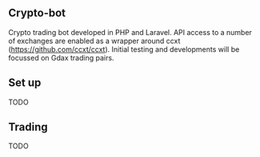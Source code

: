 ## Crypto-bot

Crypto trading bot developed in PHP and Laravel. API access to a number of exchanges are enabled as a wrapper around ccxt (https://github.com/ccxt/ccxt). Initial testing and developments will be focussed on Gdax trading pairs.

## Set up

TODO

## Trading

TODO
